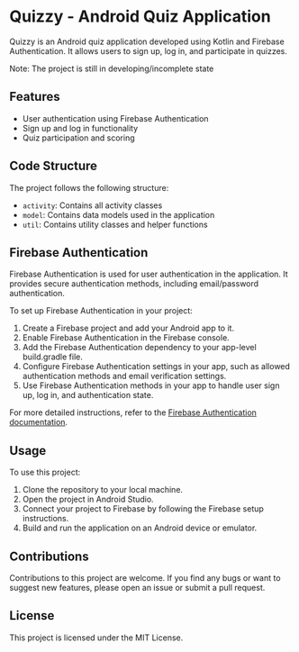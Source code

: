 # Quizzy - Android Quiz Application

Quizzy is an Android quiz application developed using Kotlin and Firebase Authentication. 
It allows users to sign up, log in, and participate in quizzes.

Note: The project is still in developing/incomplete state

## Features

- User authentication using Firebase Authentication
- Sign up and log in functionality
- Quiz participation and scoring

## Code Structure

The project follows the following structure:

- `activity`: Contains all activity classes
- `model`: Contains data models used in the application
- `util`: Contains utility classes and helper functions

## Firebase Authentication

Firebase Authentication is used for user authentication in the application. It provides secure authentication methods,
including email/password authentication.

To set up Firebase Authentication in your project:

1. Create a Firebase project and add your Android app to it.
2. Enable Firebase Authentication in the Firebase console.
3. Add the Firebase Authentication dependency to your app-level build.gradle file.
4. Configure Firebase Authentication settings in your app, such as allowed authentication methods and email verification settings.
5. Use Firebase Authentication methods in your app to handle user sign up, log in, and authentication state.

For more detailed instructions, refer to the [Firebase Authentication documentation](https://firebase.google.com/docs/auth).

## Usage

To use this project:

1. Clone the repository to your local machine.
2. Open the project in Android Studio.
3. Connect your project to Firebase by following the Firebase setup instructions.
4. Build and run the application on an Android device or emulator.

## Contributions

Contributions to this project are welcome. If you find any bugs or want to suggest new features, 
please open an issue or submit a pull request.

## License

This project is licensed under the MIT License.

